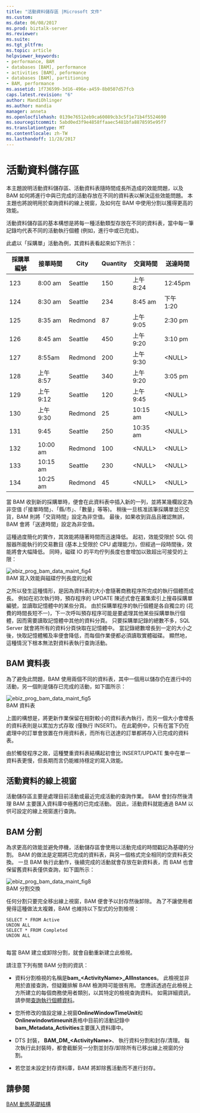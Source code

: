```yaml
---
title: "活動資料儲存區 |Microsoft 文件"
ms.custom: 
ms.date: 06/08/2017
ms.prod: biztalk-server
ms.reviewer: 
ms.suite: 
ms.tgt_pltfrm: 
ms.topic: article
helpviewer_keywords:
- performance, BAM
- databases [BAM], performance
- activities [BAM], peformance
- databases [BAM], partitioning
- BAM, performance
ms.assetid: 1f736599-3d16-496e-a459-8b0507d57fcb
caps.latest.revision: "6"
author: MandiOhlinger
ms.author: mandia
manager: anneta
ms.openlocfilehash: 0139e76512eb9ca60089cb3c5f1e71b4f5524690
ms.sourcegitcommit: 5abd0ed3f9e4858ffaaec5481bfa8878595e95f7
ms.translationtype: MT
ms.contentlocale: zh-TW
ms.lasthandoff: 11/28/2017
---
```

# <a name="activity-data-storage"></a>活動資料儲存區
本主題說明活動資料儲存區、活動資料表隨時間成長所造成的效能問題，以及 BAM 如何將進行中與已完成的活動存放在不同的資料表以解決這些效能問題。 本主題也將說明用於查詢資料的線上視窗，及如何在 BAM 中使用分割以獲得更高的效能。  
  
 活動資料儲存區的基本構想是將每一種活動類型存放在不同的資料表，當中每一筆記錄均代表不同的活動執行個體 (例如，進行中或已完成)。  
  
 此處以「採購單」活動為例，其資料表看起來如下所示：  
  
|採購單編號|接單時間|City|Quantity|交貨時間|送達時間|  
|----------|--------------|----------|--------------|--------------|------------------|  
|123|8:00 am|Seattle|150|上午 8:24|12:45pm|  
|124|8:30 am|Seattle|234|8:45 am|下午 1:20|  
|125|8:35 am|Redmond|87|上午 9:05|2:30 pm|  
|126|8:45 am|Seattle|450|上午 9:20|3:10 pm|  
|127|8:55am|Redmond|200|上午 9:30|\<NULL\>|  
|128|上午 8:57|Seattle|340|上午 9:20|3:05 pm|  
|129|上午 9:12|Seattle|120|上午 9:45|\<NULL\>|  
|130|上午 9:30|Redmond|25|10:15 am|\<NULL\>|  
|131|9:45|Seattle|250|10:35 am|\<NULL\>|  
|132|10:00 am|Redmond|100|\<NULL\>|\<NULL\>|  
|133|10:15 am|Seattle|230|\<NULL\>|\<NULL\>|  
|134|10:25 am|Redmond|45|\<NULL\>|\<NULL\>|  
  
 當 BAM 收到新的採購單時，便會在此資料表中插入新的一列，並將某幾欄設定為非空值 (「接單時間」、「縣/市」、「數量」等等)。 稍後一旦核准該筆採購單並已交貨，BAM 則將「交貨時間」設定為非空值。 最後，如果收到貨品且確認無誤，BAM 會將「送達時間」設定為非空值。  
  
 這種過度簡化的實作，其效能將隨著時間而迅速降低。 起初，效能受限於 SQL 伺服器所能執行的交易數目 (基本上受限於 CPU 處理能力)，但經過一段時間後，效能將會大幅降低。 同時，磁碟 IO 的平均佇列長度也會增加以致超出可接受的上限：  
  
 ![](../core/media/ebiz-prog-bam-data-maint-fig4.gif "ebiz_prog_bam_data_maint_fig4")  
BAM 寫入效能與磁碟佇列長度的比較  
  
 之所以發生這種情形，是因為資料表的大小會隨著商務程序所完成的執行個體而成長。 例如在初次執行時，預存程序的 UPDATE 陳述式會在叢集索引上搜尋採購單編號，並讀取記憶體中的某些分頁。 由於採購單程序的執行個體是各自獨立的 (花費的時間長短不一)，下一次呼叫預存程序可能是要處理其他某些採購單執行個體，因而需要讀取記憶體中其他的資料分頁。 只要採購單記錄的總數不多，SQL Server 就會將所有的資料分頁快取在記憶體中。 當記錄總數增長到一定的大小之後，快取記憶體觸及率便會降低，而每個作業便都必須讀取實體磁碟。 顯然地，這種情況下根本無法對資料表執行查詢活動。  
  
## <a name="bam-tables"></a>BAM 資料表  
 為了避免此問題，BAM 使用兩個不同的資料表，其中一個用以儲存仍在進行中的活動，另一個則是儲存已完成的活動，如下圖所示：  
  
 ![](../core/media/ebiz-prog-bam-data-maint-fig5.gif "ebiz_prog_bam_data_maint_fig5")  
BAM 資料表  
  
 上圖的構想是，將更新作業保留在相對較小的資料表內執行，而另一個大小會增長的資料表則是以累加方式存取 (僅執行 INSERT)。 在此範例中，只有在當下仍在處理中的訂單會放置在作用資料表，而所有已送達的訂單都將存入已完成的資料表。  
  
 由於觸發程序之故，這種雙重資料表結構起初會比 INSERT/UPDATE 集中在單一資料表更慢，但長期而言仍能維持穩定的寫入效能。  
  
## <a name="online-window-for-activity-data"></a>活動資料的線上視窗  
 活動儲存區主要是處理目前活動或最近完成活動的查詢作業。 BAM 會封存然後清理 BAM 主要匯入資料庫中極舊的已完成活動。 因此，活動資料就能通過 BAM 以供可設定的線上視窗進行查詢。  
  
## <a name="bam-partitioning"></a>BAM 分割  
 為求更高的效能並避免停機，活動儲存區會使用以活動完成的時間戳記為基礎的分割。 BAM 的做法是定期將已完成的資料表，與另一個格式完全相同的空資料表交換。 一旦 BAM 執行此動作，後續完成的活動就會存放在新資料表，而 BAM 也會保留舊資料表僅供查詢，如下圖所示：  
  
 ![](../core/media/ebiz-prog-bam-data-maint-fig8.gif "ebiz_prog_bam_data_maint_fig8")  
BAM 分割交換  
  
 任何分割只要完全移出線上視窗，BAM 便會予以封存然後卸除。 為了不讓使用者覺得這種做法太複雜，BAM 也維持以下型式的分割檢視：  
  
```  
SELECT * FROM Active   
UNION ALL   
SELECT * FROM Completed   
UNION ALL  
  
```  
  
 每當 BAM 建立或卸除分割，就會自動重新建立此檢視。  
  
 請注意下列有關 BAM 分割的資訊：  
  
-   資料分割檢視的名稱是**bam_\<ActivityName\>_AllInstances**。 此檢視並非用於直接查詢，但疑難排解 BAM 檢測時可能很有用。 您應該透過在此檢視上方所建立的每個商務使用者類別，以其特定的檢視查詢資料。 如需詳細資訊，請參閱[查詢執行個體資料](../core/querying-instance-data.md)。  
  
-   您所修改的值設定線上視窗**OnlineWindowTimeUnit**和**Onlinewindowtimeunit**表格中目前的活動記錄中**bam_Metadata_Activities**主要匯入資料庫中。  
  
-   DTS 封裝， **BAM_DM_\<ActivityName\>**、 執行資料分割和封存/清理。 每次執行此封裝時，都會截斷另一分割並封存/卸除所有已移出線上視窗的分割。  
  
-   若您並未設定封存資料庫，BAM 將卸除舊活動而不進行封存。  
  
## <a name="see-also"></a>請參閱  
 [BAM 動態基礎結構](../core/bam-dynamic-infrastructure.md)